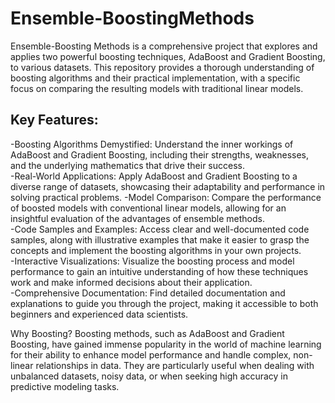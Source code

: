 # Ensemble-BoostingMethods
Ensemble-Boosting Methods is a comprehensive project that explores and applies two powerful boosting techniques, AdaBoost and Gradient Boosting, to various datasets.  This repository provides a thorough understanding of boosting algorithms and their practical implementation, with a specific focus on comparing the resulting models with traditional linear models.
## Key Features:

-Boosting Algorithms Demystified: Understand the inner workings of AdaBoost and Gradient Boosting, including their strengths, weaknesses, and the underlying mathematics that drive their success.  
-Real-World Applications: Apply AdaBoost and Gradient Boosting to a diverse range of datasets, showcasing their adaptability and performance in solving practical problems. 
-Model Comparison: Compare the performance of boosted models with conventional linear models, allowing for an insightful evaluation of the advantages of ensemble methods.  
-Code Samples and Examples: Access clear and well-documented code samples, along with illustrative examples that make it easier to grasp the concepts and implement the boosting algorithms in your own projects.  
-Interactive Visualizations: Visualize the boosting process and model performance to gain an intuitive understanding of how these techniques work and make informed decisions about their application.  
-Comprehensive Documentation: Find detailed documentation and explanations to guide you through the project, making it accessible to both beginners and experienced data scientists.  

Why Boosting?
Boosting methods, such as AdaBoost and Gradient Boosting, have gained immense popularity in the world of machine learning for their ability to enhance model performance and handle complex, non-linear relationships in data. They are particularly useful when dealing with unbalanced datasets, noisy data, or when seeking high accuracy in predictive modeling tasks.







